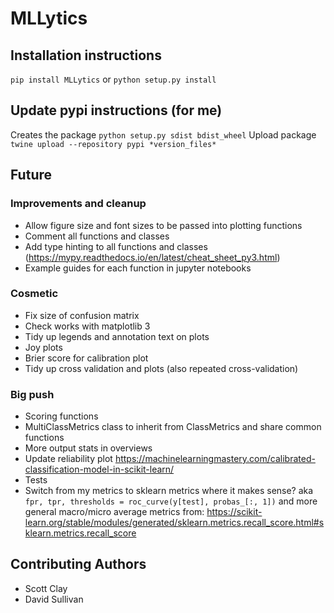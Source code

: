 # MLLytics

## Installation instructions 
```pip install MLLytics```
or
```python setup.py install```

## Update pypi instructions (for me)
Creates the package
```python setup.py sdist bdist_wheel```
Upload package
```twine upload --repository pypi *version_files*```

## Future
### Improvements and cleanup
* Allow figure size and font sizes to be passed into plotting functions
* Comment all functions and classes
* Add type hinting to all functions and classes (https://mypy.readthedocs.io/en/latest/cheat_sheet_py3.html)
* Example guides for each function in jupyter notebooks

### Cosmetic
* Fix size of confusion matrix 
* Check works with matplotlib 3
* Tidy up legends and annotation text on plots
* Joy plots
* Brier score for calibration plot
* Tidy up cross validation and plots (also repeated cross-validation)

### Big push
* Scoring functions
* MultiClassMetrics class to inherit from ClassMetrics and share common functions
* More output stats in overviews
* Update reliability plot https://machinelearningmastery.com/calibrated-classification-model-in-scikit-learn/
* Tests
* Switch from my metrics to sklearn metrics where it makes sense? aka 
```fpr, tpr, thresholds = roc_curve(y[test], probas_[:, 1])```
and more general macro/micro average metrics from: https://scikit-learn.org/stable/modules/generated/sklearn.metrics.recall_score.html#sklearn.metrics.recall_score

## Contributing Authors
* Scott Clay
* David Sullivan